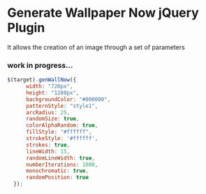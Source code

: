# Generate Wallpaper Now jQuery Plugin

It allows the creation of an image through a set of parameters

### work in progress...

```javascript
$(target).genWallNow({
      width: "720px",
      height: "1280px",
      backgroundColor: "#000000",
      patternStyle: "style1",
      arcRadius: 25,
      randomSize: true,
      colorAlphaRandom: true,
      fillStyle: "#ffffff",
      strokeStyle: '#ffffff',
      strokes: true,
      lineWidth: 15,
      randomLineWidth: true,
      numberIterations: 1000,
      monochromatic: true,
      randomPosition: true
  });
  ```
